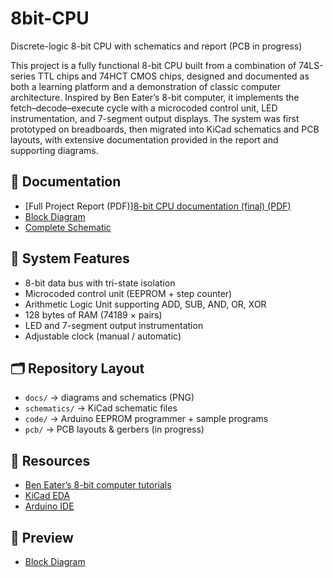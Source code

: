 # 8bit-CPU
Discrete-logic 8-bit CPU with schematics and report (PCB in progress)

This project is a fully functional 8-bit CPU built from a combination of 74LS-series TTL chips and 74HCT CMOS chips, designed and documented as both a learning platform and a demonstration of classic computer architecture. Inspired by Ben Eater’s 8-bit computer, it implements the fetch–decode–execute cycle with a microcoded control unit, LED instrumentation, and 7-segment output displays. The system was first prototyped on breadboards, then migrated into KiCad schematics and PCB layouts, with extensive documentation provided in the report and supporting diagrams.

## 📖 Documentation
- [Full Project Report (PDF)][8-bit CPU documentation (final) (PDF)](8-bit%20CPU%20documentation%20%28final%29.pdf)
- [Block Diagram](docs/block-diagram.png)  
- [Complete Schematic](docs/complete-schematic.png)

## 🔧 System Features
- 8-bit data bus with tri-state isolation
- Microcoded control unit (EEPROM + step counter)
- Arithmetic Logic Unit supporting ADD, SUB, AND, OR, XOR
- 128 bytes of RAM (74189 × pairs)
- LED and 7-segment output instrumentation
- Adjustable clock (manual / automatic)

## 🗂 Repository Layout
- `docs/` → diagrams and schematics (PNG)
- `schematics/` → KiCad schematic files
- `code/` → Arduino EEPROM programmer + sample programs  
- `pcb/` → PCB layouts & gerbers  (in progress)

## 🚀 Resources
- [Ben Eater’s 8-bit computer tutorials](https://eater.net/8bit)  
- [KiCad EDA](https://www.kicad.org/)  
- [Arduino IDE](https://www.arduino.cc/en/software)

## 📸 Preview
- [Block Diagram](docs/block-diagram.png)
